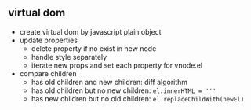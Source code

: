 ## virtual dom
* create virtual dom by javascript plain object
* update properties
  * delete property if no exist in new node
  * handle style separately
  * iterate new props and set each property for vnode.el
* compare children
  * has old children and new children: diff algorithm
  * has old children but no new children: `el.innerHTML = '''`
  * has new children but no old children: `el.replaceChildWith(newEl)`
  
